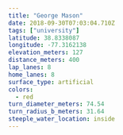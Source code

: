 ```yaml
---
title: "George Mason"
date: 2018-09-30T07:03:04.710Z
tags: ["university"]
latitude: 38.8338087
longitude: -77.3162138
elevation_meters: 127
distance_meters: 400
lap_lanes: 8
home_lanes: 8
surface_type: artificial
colors:
  - red
turn_diameter_meters: 74.54
turn_radius_b_meters: 31.64
steeple_water_location: inside
---
```

